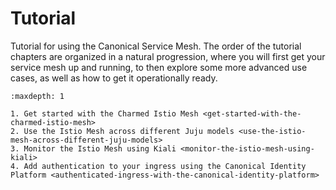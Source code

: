 # Tutorial

Tutorial for using the Canonical Service Mesh. The order of the tutorial chapters are organized
in a natural progression, where you will first get your service mesh up and running, to then explore
some more advanced use cases, as well as how to get it operationally ready.

```{toctree}
:maxdepth: 1

1. Get started with the Charmed Istio Mesh <get-started-with-the-charmed-istio-mesh>
2. Use the Istio Mesh across different Juju models <use-the-istio-mesh-across-different-juju-models>
3. Monitor the Istio Mesh using Kiali <monitor-the-istio-mesh-using-kiali>
4. Add authentication to your ingress using the Canonical Identity Platform <authenticated-ingress-with-the-canonical-identity-platform>
```